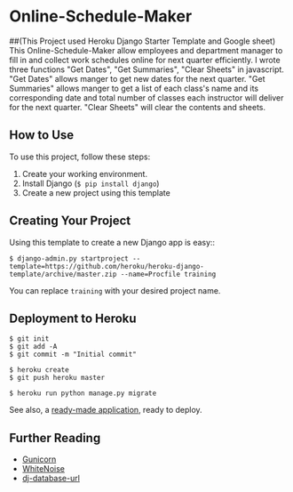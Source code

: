 # Online-Schedule-Maker
##(This Project used Heroku Django Starter Template and Google sheet)
This Online-Schedule-Maker allow employees and department manager to fill in and collect work schedules online for next quarter efficiently. I wrote three functions "Get Dates", "Get Summaries", "Clear Sheets" in javascript. "Get Dates" allows manger to get new dates for the next quarter. "Get Summaries" allows manger to get a list of each class's name and its corresponding date and total number of classes each instructor will deliver for the next quarter. "Clear Sheets" will clear the contents and sheets.
## How to Use

To use this project, follow these steps:

1. Create your working environment.
2. Install Django (`$ pip install django`)
3. Create a new project using this template

## Creating Your Project

Using this template to create a new Django app is easy::

    $ django-admin.py startproject --template=https://github.com/heroku/heroku-django-template/archive/master.zip --name=Procfile training

You can replace ``training`` with your desired project name.

## Deployment to Heroku

    $ git init
    $ git add -A
    $ git commit -m "Initial commit"

    $ heroku create
    $ git push heroku master

    $ heroku run python manage.py migrate

See also, a [ready-made application](https://github.com/heroku/python-getting-started), ready to deploy.

## Further Reading

- [Gunicorn](https://warehouse.python.org/project/gunicorn/)
- [WhiteNoise](https://warehouse.python.org/project/whitenoise/)
- [dj-database-url](https://warehouse.python.org/project/dj-database-url/)
